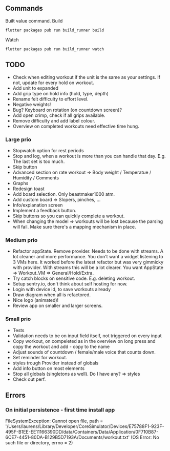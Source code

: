 ## Commands
Built value command.
Build
```
flutter packages pub run build_runner build
```
Watch
```
flutter packages pub run build_runner watch
```

## TODO

- Check when editing workout if the unit is the same as your settings.
  If not, update for every hold on workout.
- Add unit to expanded
- Add grip type on hold info (hold, type, depth)
- Rename felt difficulty to effort level.
- Negative weights!
- Bug? Keyboard on rotation (on countdown screen)?
- Add open crimp, check if all grips available.
- Remove difficulty and add label colour.
- Overview on completed workouts need effective time hung.

### Large prio

- Stopwatch option for rest periods
- Stop and log, when a workout is more than you can handle that day. E.g. The last set is too much.
- Skip button
- Advanced section on rate workout => Body weight / Temperatue / Humidity / Comments
- Graphs
- Redesign toast
- Add board selection. Only beastmaker1000 atm.
- Add custom board => Slopers, pinches, ... 
- Info/explanation screen
- Implement a feedback button.
- Skip buttons so you can quickly complete a workout.
- When changing the model => workouts will be lost because the parsing will fail. Make sure there's a mapping mechanism in place.

### Medium prio

- Refactor appState. Remove provider. Needs to be done with streams. A lot cleaner and more performance.
  You don't want a widget listening to 3 VMs here. It worked before the latest refactor but was 
  very gimmicky with provider. With streams this will be a lot clearer. You want AppState => Workout_VM => General/Hold/Extra.
- Try catch blocks on sensitive code. E.g. deleting workout.
- Setup sentry.io, don't think about self hosting for now.
- Login with device id, to save workouts already
- Draw diagram when all is refactored.
- Nice logo (animated)!
- Review app on smaller and larger screens.

### Small prio

- Tests
- Validation needs to be on input field itself, not triggered on every input
- Copy workout, on compeleted as in the overview on long press and copy the workout and add - copy to the name
- Adjust sounds of countdown / female/male voice that counts down.
- Set reminder for workout.
- styles trough Provider instead of globals
- Add info button on most elements
- Stop all globals (singletons as well). Do I have any? => styles
- Check out perf.
  
## Errors

### On initial persistence - first time install app
FileSystemException: Cannot open file, path = '/Users/laurens/Library/Developer/CoreSimulator/Devices/E75788F1-923F-495F-B1EE-EE11166390DD/data/Containers/Data/Application/0F710B87-6CE7-4451-80DA-B129B5D7193A/Documents/workout.txt' (OS Error: No such file or directory, errno = 2)